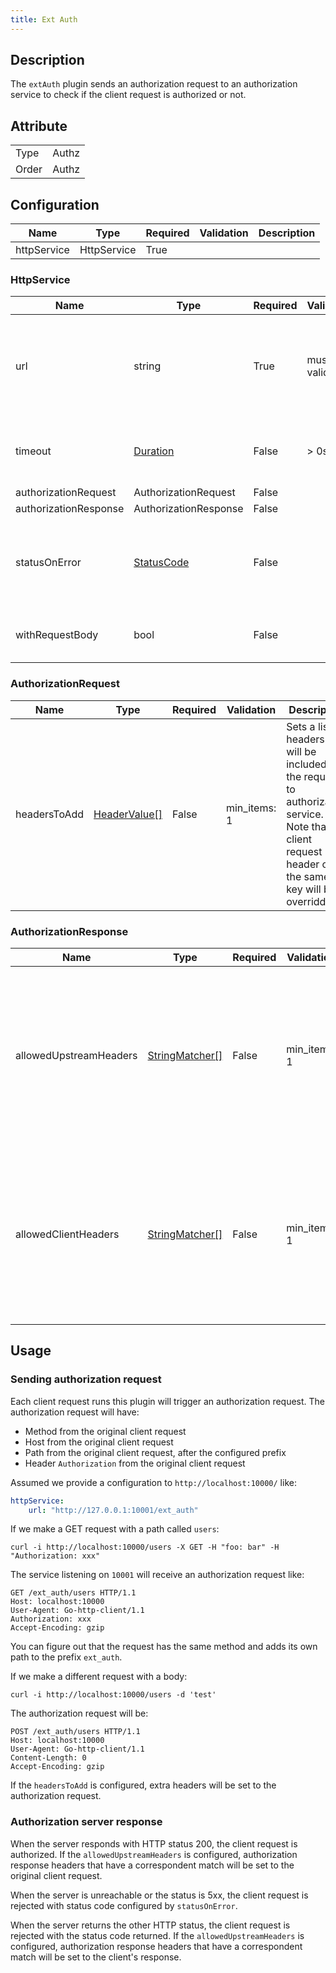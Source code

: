 ```yaml
---
title: Ext Auth
---
```


## Description

The `extAuth` plugin sends an authorization request to an authorization service to check if the client request is authorized or not.

## Attribute

|       |       |
| ----- | ----- |
| Type  | Authz |
| Order | Authz |

## Configuration

| Name        | Type        | Required | Validation | Description |
| ----------- | ----------- | -------- | ---------- | ----------- |
| httpService | HttpService | True     |            |             |

### HttpService

| Name                  | Type                                | Required | Validation        | Description                                                                                                                                               |
| --------------------- | ----------------------------------- | -------- | ----------------- | --------------------------------------------------------------------------------------------------------------------------------------------------------- |
| url                   | string                              | True     | must be valid URI | The uri to the external service, like `http://ext_auth/prefix`. The path given by the uri will be used as the prefix of the authorization request's path. |
| timeout               | [Duration](../../type#duration)     | False    | > 0s              | The timeout duration. For example, `10s` means the timeout is 10 seconds. Default to 0.2s.                                                                |
| authorizationRequest  | AuthorizationRequest                | False    |                   |                                                                                                                                                           |
| authorizationResponse | AuthorizationResponse               | False    |                   |                                                                                                                                                           |
| statusOnError         | [StatusCode](../../type#statuscode) | False    |                   | Sets the HTTP status that is returned to the client when the authorization server returns an error or cannot be reached. The default status is `401`.     |
| withRequestBody       | bool                                | False    |                   | Buffer the client request body and send it within the authorization request.                                                                              |

### AuthorizationRequest

| Name         | Type                                    | Required | Validation   | Description                                                                                                                                               |
| ------------ | --------------------------------------- | -------- | ------------ | --------------------------------------------------------------------------------------------------------------------------------------------------------- |
| headersToAdd | [HeaderValue[]](../../type#headervalue) | False    | min_items: 1 | Sets a list of headers that will be included in the request to authorization service. Note that client request header of the same key will be overridden. |

### AuthorizationResponse

| Name                   | Type                                           | Required | Validation   | Description                                                                                                                                                                     |
| ---------------------- | ---------------------------------------------- | -------- | ------------ | ------------------------------------------------------------------------------------------------------------------------------------------------------------------------------- |
| allowedUpstreamHeaders | [StringMatcher[]](../../type.md#stringmatcher) | False    | min_items: 1 | When this is set, authorization response headers that have a correspondent match will be added to the original client request. Note that coexistent headers will be overridden. |
| allowedClientHeaders   | [StringMatcher[]](../../type#stringmatcher)    | False    | min_items: 1 | When this is set, authorization response headers that have a correspondent match will be added to the client's response when the request is rejected.                           |

## Usage

### Sending authorization request

Each client request runs this plugin will trigger an authorization request. The authorization request will have:

* Method from the original client request
* Host from the original client request
* Path from the original client request, after the configured prefix
* Header `Authorization` from the original client request

Assumed we provide a configuration to `http://localhost:10000/` like:

```yaml
httpService:
    url: "http://127.0.0.1:10001/ext_auth"
```

If we make a GET request with a path called `users`:

```shell
curl -i http://localhost:10000/users -X GET -H "foo: bar" -H "Authorization: xxx"
```

The service listening on `10001` will receive an authorization request like:

```
GET /ext_auth/users HTTP/1.1
Host: localhost:10000
User-Agent: Go-http-client/1.1
Authorization: xxx
Accept-Encoding: gzip
```

You can figure out that the request has the same method and adds its own path to the prefix `ext_auth`.

If we make a different request with a body:

```shell
curl -i http://localhost:10000/users -d 'test'
```

The authorization request will be:

```
POST /ext_auth/users HTTP/1.1
Host: localhost:10000
User-Agent: Go-http-client/1.1
Content-Length: 0
Accept-Encoding: gzip
```

If the `headersToAdd` is configured, extra headers will be set to the authorization request.

### Authorization server response

When the server responds with HTTP status 200, the client request is authorized. If the `allowedUpstreamHeaders` is configured, authorization response headers that have a correspondent match will be set to the original client request.

When the server is unreachable or the status is 5xx, the client request is rejected with status code configured by `statusOnError`.

When the server returns the other HTTP status, the client request is rejected with the status code returned. If the `allowedUpstreamHeaders` is configured, authorization response headers that have a correspondent match will be set to the client's response.
